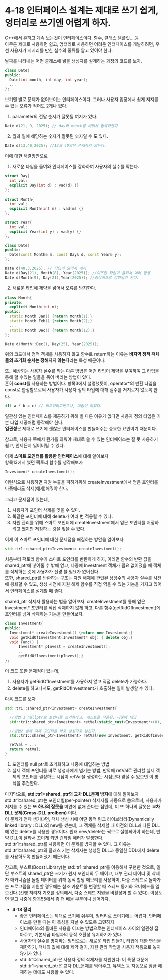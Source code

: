 # 4-18 인터페이스 설계는 제대로 쓰기 쉽게, 엉터리로 쓰기엔 어렵게 하자. 

C++에서 흔하고 계속 보는것이 인터페이스이다. 함수, 클래스 템플릿....등 <br>
아무튼 제대로 사용하면 쉽고, 엉터리로 사용하면 어려운 인터페이스를 개발하려면, 우선 사용자가 저지리를 만한 실수의 종류를 알고 있어야 한다. <br>

날짜를 나타내는 어떤 클래스에 넣을 생성자를 설계하는 과정의 코드를 보자.

```cpp
class Date{
public:
  Date(int month, int day, int year);
  ...
};
```

보기엔 별로 문제가 없어보이는 인터페이스이다. 그러나 사용자 입장에서 쉽게 저지를 수 있는 오류가 적어도 2개나 있다. 
1. parameter의 전달 순서가 잘못될 여지가 있다.
   
```cpp
Date d(21, 9, 2025); // day와 month를 바꿔서 입력하였다 
```

2. 월과 일에 해당하는 숫자가 잘못된 숫자일 수 도 있다.
```cpp
Date d(13,40,2025); //13월 40일은 존재하지 않는다. 
``` 

이에 대한 해결방안으로 
1. 새로운 타입을 들여와 인터페이스를 강화하여 사용자의 실수를 막는다.
```cpp
struct Day{
  int val;
  explicit Day(int d) : vad(d) {}
};

struct Month{
  int val;
  explicit Month(int m) : vad(m) {}
};

struct Year{
  int val;
  explicit Year(int y) : vad(y) {}
};

class Date{
public:
  Date(const Month& m, const Day& d, const Year& y);
};

Date d(40,3,2025); // 타입이 달라서 에러
Date d(Day(21), Month(8), Year(2025)); //이또한 타입이 틀려서 에러 발생
Date d(Month(9), Day(21),Year(2025)); //정상적으로 컴파일러 된다. 
```

2. 새로운 타입에 제약을 넣어서 오류를 방지한다.
```cpp
class Month{
private:
  explicit Month(int m);
public:
  static Month Jan() {return Month(1);}
  static Month Feb() {return Month(2);}
  ...
  static Month Dec() {return Month(12);}
};

Date d(Month::Dec(), Day(25), Year(2025));
```

위의 코드에서 정적 객체를 사용하지 않고 함수로 return하는 이유는 **비지역 정적 객체들의 초기화 순서는 정해지지 않는다**라는 특성 때문이다. 

또.. 예상되는 사용자 실수를 막는 다른 방법은 어떤 타입이 제약을 부여하여 그 타입을 통해 할 수있는 일들을 묶어 버리는 방법이 있다. <br>
흔히 **const**를 사용하는 방법이다. 항목3에서 설명했듯이, operator*의 반환 타입을 const로 한정함으로써 사용자가 사용자 정의 타입에 대해 실수를 저지르지 않도록 한다.
```cpp
if( a * b = c) // 비교하려고했으나, 대입이 되었다. 
```
일관성 있는 인터페이스를 제공하기 위해 별 다른 이유가 없다면 사용자 정의 타입은 기본 타입 제공처럼 동작해야 한다. <br>
**일관성**은 제대로 쓰기에 괜찮은 인터페이스를 만들어주는 중요한 요인이기 때문이다.

참고로, 사용자 쪽에서 뭔가를 외워야 제대로 쓸 수 있는 인터페이스는 잘 못 사용하기 쉽고, 언제든지 잊어버릴 수 있다. 

이제 **스마트 포인터를 활용한 인터페이스**에 대해 알아보자 <br> 
항목13에서 썼던 팩토리 함수를 생각해보자 <br>
```cpp
Investment* createInvestment();
```
이런식으로 사용하면 자원 누출을 피하기위해 createInvestment에서 얻은 포인터를 나중에라도 삭제(해제)해줘야 한다. 

그리고 문제점이 있는데,
1. 사용자가 포인터 삭제를 잊을 수 있다.
2. 똑같은 포인터에 대해 delete가 여러 번 적용될 수 있다.
3. 자원 관리를 위해 스마트 포인터에 createInvestment에서 얻은 포인터를 저장하려고 했지만 저장하는 것을 잊을 수 있다.

이제 이 스마트 포인터에 대한 문제점을 해결하는 방안을 알아보자 
```cpp
std::tr1::shared_ptr<Investment> createInvestment();
```
처음부터 팩토리 함수가 스마트 포인터를 반환하게 하자, 이러면 함수의 반환 값을 shared_ptr에 넣어둘 수 밖에 없고, 나중에 Investment 객체가 필요 없어졌을 때 객체를 삭제하는 것에 사용자가 신경 쓸 필요가 없어진다 <br>
또한, shared_ptr를 반환하는 구조는 자원 해제에 관련된 상당수의 사용자 실수를 사전에 봉쇄할 수 있고, 생성 시점에 자원 해제 함수를 직접 엮을 수 있는 기능을 가지고 있어서 인터페이스를 설계할 때 좋다. 

shared_ptr 삭제자 활용하는 법을 알아보자. 
createInvestment를 통해 얻은 Investment* 포인터를 직접 삭제하지 않게 하고, 다른 함수(getRidOfInvestment)에 포인터를 넘겨 삭제하는 기능을 만들어보자. 

```cpp
class Investment{
public:
  Investment* createInvestment() {return new Investment;}
  void getRidOfInvestment(Investment* obj) { delete obj;}
  void Func() {
      Investment* pInvest = createInvestment();
      ...
      getRidOfInvestment(pInvest);} 
};
```

이 코드 또한 문제점이 있는데, 
1. 사용자가 getRidOfInvestment를 사용하지 않고 직접 delete가 가능하다.
2. delete를 하고나서도, getRidOfInvestment가 호출하는 일이 발생할 수 있다.

다음 코드를 보자 
```cpp
std::tr1::shared_ptr<Investment> createInvestment{

  //방법 1 nullptr로 포인터를 초기화하고, 캐스트를 적용뒤, 나중에 대입 
  std::tr1::shared_ptr<Investment> retVal(static_cast<Investment*>(0), getRidOfInvestment);

  //방법2 실제 객체 포인터를 바로 생성자로 넘긴다. 
  std::tr1::shared_ptr<Investment> retVal(new Investment, getRidOfInvestment);

  retVal = ..;
  return retVal;
}
```

1. 포인터를 null ptr로 초기화하고 나중에 대입하는 방법
2. 실제 객체 포인터를 바로 생성자에게 넘기는 방법, 만약에 retVal로 관리할 실제 객체의 포인터를 결정하는 시점이 retVal을 생성하는 시점보다 앞설 수 있으면 이 방식을 추천한다.

마지막으로, **std::tr1::shared_ptr의 교차 DLL문제 방지**에 대해 알아보자 
std::tr1::shared_ptr는 포인터별(per-pointer) 삭제자를 자동으로 씀으로써, 사용자가 저지를 수 있는 **또 하나의 잘못을** 미연에 없애 준다는 점인데, 이 또 하나의 잘못은 **교차 DLL 문제(Cross-DLL prolbem)** 이다. <br>
이 문제가 언제 생기냐면, 객체 생성 시에 어떤 동적 링크 라이브러리(Dynamically linked library : DLL)의 new를 썼는데, 그 객체를 삭제할 때 이전의 DLL과 다른 DLL에 있는 delete를 사용한 경우이다. 원래 new/delete는 짝으로 실행되어야 하는데, 만약 DLL이 달라서 꼬이게 되면 런타임 에러가 발생한다. <br>
std::tr1::shared_ptr를 사용하면 이 문제를 방지할 수 있다. 그 이유는 std::tr1::shared_ptr의 클래스 기본 삭제자는 생성된 DLL과 동일한 DDL에서 delete를 사용하도록 만들어졌기 때문이다. 

참고로, 부스트(Boost Library)는 std::tr1::shared_ptr를 이용해서 구현한 것으로, 일단 부스트의 shared_ptr은 크기가 원시 포인터의 두 배이고, 내부 관리 데이터 및 삭제자 매커니즘을 돌릴 데이터를 위해 동적 할당 메모리를 사용하며, 다중 스레드로 돌아가는 프로그램을 지원할 경우에는 참조 카운트를 변경할 때 스레드 동기화 오버헤드를 일으킨다.(선행 처리자 기호를 정의해서, 다중 스레드 지원을 비활성화 할 수 있다).  이정도면 알고 나중에 항목55에서 좀 더 배울 부분이니 넘어가자.

  - **4-18 정리**
    + 좋은 인터페이스는 제대로 쓰기에 쉬우며, 엉터리로 쓰이기에는 어렵다. 인터페이스를 만들 때는 이 특성을 지닐 수 있도록 고민하자
    + 인터페이스의 올바른 사용을 이끄는 방법으로는 인터페이스 사이의 일관성 잡아주고, 기본제곱  타입과의 동작 호환성 유지하기가 있다.
    + 사용자의 실수를 방지하는 방법으로는 새로운 타입 만들기, 타입에 대한 연산을 제한하기, 객체의 값에 대해 제약 걸기, 자원 관리 작업을 사용자 책음으로 놓지 않기가 있다.
    + std::tr1::shared_ptr은 사용자 정의 삭제자를 지원한다. 이 특징 때문에 std::tr1::shared_ptr은 교차 DLL문제를 막아주고, 뮤텍스 등 자동으로 잠금 해제하는 데에도 사용할 수 있다.
    
